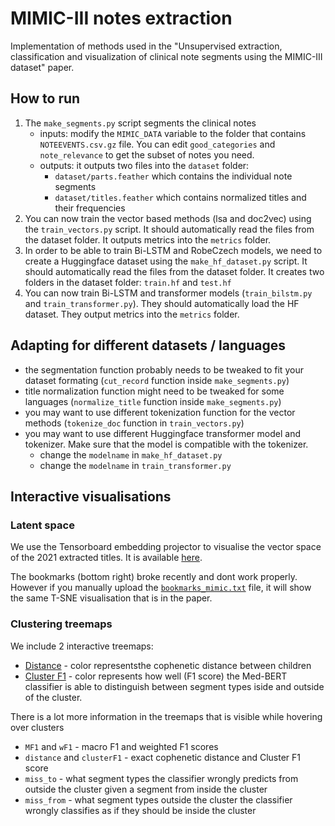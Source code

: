 # MIMIC-III notes extraction
Implementation of methods used in the "Unsupervised extraction, classification and visualization of clinical note segments using the MIMIC-III dataset" paper.


## How to run
1. The `make_segments.py` script segments the clinical notes
    * inputs: modify the `MIMIC_DATA` variable to the folder that contains `NOTEEVENTS.csv.gz` file. You can edit `good_categories` and `note_relevance` to get the subset of notes you need.
    * outputs: it outputs two files into the `dataset` folder:
        * `dataset/parts.feather` which contains the individual note segments
        * `dataset/titles.feather` which contains normalized titles and their frequencies
2. You can now train the vector based methods (lsa and doc2vec) using the `train_vectors.py` script. It should automatically read the files from the dataset folder. It outputs  metrics into the `metrics` folder.
3. In order to be able to train Bi-LSTM and RobeCzech models, we need to create a Huggingface dataset using the `make_hf_dataset.py` script. It should automatically read the files from the dataset folder. It creates two folders in the dataset folder: `train.hf` and `test.hf`
4. You can now train Bi-LSTM and transformer models (`train_bilstm.py` and `train_transformer.py`). They should automatically load the HF dataset. They output metrics into the `metrics` folder.


## Adapting for different datasets / languages
* the segmentation function probably needs to be tweaked to fit your dataset formating (`cut_record` function inside `make_segments.py`)
* title normalization function might need to be tweaked for some languages (`normalize_title` function inside `make_segments.py`)
* you may want to use different tokenization function for the vector methods (`tokenize_doc` function in `train_vectors.py`)
* you may want to use different Huggingface transformer model and tokenizer. Make sure that the model is compatible with the tokenizer.
    * change the `modelname` in `make_hf_dataset.py`
    * change the `modelname` in `train_transformer.py`

## Interactive visualisations

### Latent space
We use the Tensorboard embedding projector to visualise the vector space of the 2021 extracted titles. It is available [here](https://zepzep.github.io/mimic-notes-extraction/pages/projector/).

The bookmarks (bottom right) broke recently and dont work properly. However if you manually upload the [`bookmarks_mimic.txt`](https://zepzep.github.io/mimic-notes-extraction/pages/projector/oss_data/bookmarks_mimic.txt) file, it will show the same T-SNE visualisation that is in the paper.


### Clustering treemaps
We include 2 interactive treemaps:
* [Distance](https://zepzep.github.io/mimic-notes-extraction/pages/treemap/distance.html) - color representsthe cophenetic distance between children
* [Cluster F1](https://zepzep.github.io/mimic-notes-extraction/pages/treemap/cluster_f1.html) - color represents how well (F1 score) the Med-BERT classifier is able to distinguish between segment types iside and outside of the cluster.

There is a lot more information in the treemaps that is visible while hovering over clusters
 * `MF1` and `wF1` - macro F1 and weighted F1 scores
 * `distance` and `clusterF1` - exact cophenetic distance and Cluster F1 score
 * `miss_to` - what segment types the classifier wrongly predicts from outside the cluster given a segment from inside the cluster
 * `miss_from` - what segment types outside the cluster the classifier wrongly classifies as if they should be inside the cluster


